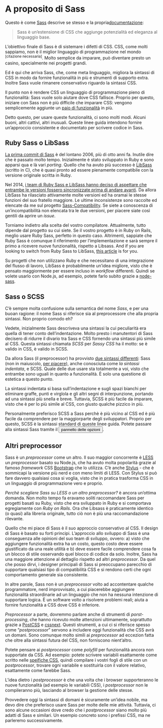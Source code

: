 
# A proposito di Sass

Questo è come [Sass](http://sass-lang.com) descrive se stesso e la propria[documentazione](http://sass-lang.com/documentation/file.SASS_REFERENCE.html):

> Sass è un’estensione di CSS che aggiunge potenzialità ed eleganza al linguaggio base.

L’obiettivo finale di Sass è di sistemare i difetti di CSS. CSS, come molti sappiamo, non è il miglior linguaggio di programmazione nel mondo <sup>[citazione necessaria]</sup>. Molto semplice da imparare, può diventare presto un casino, specialmente nei progetti grandi.

Ed è qui che arriva Sass, che, come meta linguaggio, migliora la sintassi di CSS in modo da fornire funzionalità in più e strumenti di supporto extra. Inoltre Sass vuole rimanere conservativo riguardo la sintassi CSS.

Il punto non è rendere CSS un linguaggio di programmazione pieno di funzionalità: Sass vuole solo aiutare dove CSS fallisce. Proprio per questo, iniziare con Sass non è più difficile che imparare CSS: vengono semplicemente aggiunte un [paio di funzionalità](http://sitepoint.com/sass-reference/) in più.

Detto questo, per usare queste funzionalità, ci sono molti modi. Alcuni buoni, altri cattivi, altri inusuali. Queste linee guida intendono fornire un’approccio consistente e documentato per scrivere codice in Sass.

## Ruby Sass o LibSass

[La prima commit di Sass](https://github.com/hcatlin/sass/commit/fa5048ba405619273e474a50400c7243fbff54fe) è del lontano 2006, più di otto anni fa. Inutile dire che è passato molto tempo. Inizialmente è stato sviluppato in Ruby e sono apparsi qua e là vari _porting_. Quello che ha avuto più
successo è [LibSass](http://webdesign.tutsplus.com/articles/getting-to-know-libsass--cms-23114) (scritto in C), che è quasi pronto ad essere pienamente compatibile con la versione originale scritta in Ruby.

Nel 2014, [i team di Ruby Sass e LibSass hanno deciso di aspettare che entrambe le versioni fossero sincronizzate prima di andare avanti](https://github.com/sass/libsass/wiki/The-LibSass-Compatibility-Plan). Da allora LibSass ha rilasciato attivamente molte versioni ed ha oramai le stesse funzioni del suo fratello maggiore. Le ultime inconsistenze sono raccolte ed elencate da me sul progetto [Sass-Compatibility](http://sass-compatibility.github.io). Se siete a conoscenza di un’incompatibilità non elencata tra le due versioni, per piacere siate così gentili da aprire un _issue_.

Torniamo indietro alla scelta del vostro compilatore. Attualmente, tutto dipende dal progetto su cui siete. Se il vostro progetto è in Ruby on Rails, meglio usare Ruby Sass, perfetto in questo caso. Altrimenti, sappiate che Ruby Sass è comunque il riferimento per l’implementazione e sarà sempre il primo a ricevere nuove funzionalità, rispetto a Libsass. And if you are looking to switch from Ruby Sass to LibSass, [this article](http://www.sitepoint.com/switching-ruby-sass-libsass/) is for you.

Su progetti che non utilizzano Ruby e che necessitano di una integrazione del flusso di lavoro, LibSass è probabilmente un’idea migliore, visto che è pensato maggiormente per essere incluso in _workflow_ differenti. Quindi se volete usarlo con Node.js, ad esempio, potete farlo subito grazie a [node-sass](https://github.com/sass/node-sass).

## Sass o SCSS

C’è sempre molta confusione sulla semantica del nome *Sass*, e per una buoan ragione: il nome Sass si riferisce sia al preprocessore che alla propria sintassi. Non proprio comodo eh?

Vedete, inizialmente Sass descriveva una sintassi la cui peculiarità era quella di tener conto dell’indentazione. Molto presto i manutentori di Sass decisero di ridurre il divario tra Sass e CSS fornendo una sintassi più simile al CSS. Questa sintassi chiamata *SCSS* per *Sassy CSS* ha il motto: se è valido in CSS, è valido in SCSS.

Da allora Sass (il preprocessor) ha provvisto [due sintassi differenti](http://www.sitepoint.com/whats-difference-sass-scss/): Sass (non in maiuscolo, [per piacere](http://sassnotsass.com)), anche conosciuta come *la sintassi indentata*, e SCSS. Quale delle due usare sta totalmente a voi, visto che entrambe sono uguali in quanto a funzionalità. È solo una questione di estetica a questo punto.

La sintassi indentata si basa sull’indentazione e sugli spazi bianchi per eliminare graffe, punti e virglola e gli altri segni di interpunzione, portando ad una sintassi più snella e breve. Tuttavia, SCSS è più facile da imparare, visto che è per lo più simile al CSS, con giusto qualche pizzico in più.

<p>Personalmente preferisco SCSS a Sass perchè è più vicino al CSS ed è più facile da comprendere per la maggiorparte degli sviluppatori. Proprio per questo, SCSS è la sintassi standard di queste linee guida. Potete passare alla sintassi Sass tramite il <button type="button" data-modal-show="options-panel" class="link-like">pannello delle opzioni</button>.</p>

## Altri preprocessor

Sass è un _preprocessor_ come un altro. Il suo maggior concorrente è [LESS](http://lesscss.org/) un _preprocessor_ basato su Node.js, che ha avuto molta popolarità grazie al famoso _framework_ CSS [Bootstrap](http://getbootstrap.com/) che lo utilizza. C’è anche [Stylus](http://learnboost.github.io/stylus/) - che è sommicapi la versione più nerd e con meno limiti di LESS. Con Stylus si può fare davvero qualsiasi cosa si voglia, visto che in pratica trasforma CSS in un linguaggio di programmazione vero e proprio.

*Perchè scegliere Sass su LESS o un altro _preprocessor_?* è ancora un’ottima domanda. Non molto tempo fa eravamo soliti raccomandare Sass per progetti basati su Ruby, visto che era sviluppato in Ruby e si comportava egregiamente con _Ruby on Rails_. Ora che Libsass è praticamente identico (o quasi) alla libreria originale, tutto ciò non è più una raccomandazione rilevante.

Quello che mi piace di Sass è il suo approccio conservativo al CSS. Il design di Sass è basato su forti principi. L’approccio allo sviluppo di Sass è una conseguenza alle opinioni del suo team di sviluppo, ovvero: a) visto che aggiungere funzionalità extra ha un costo, questo costo deve essere giustificato da una reale utilità e b) deve essere facile comprendere cosa fa un blocco di stile osservando quel blocco di codice da solo.
Inoltre, Sass ha una maggiore attenzione al dettaglio rispetto ad altri _preprocessor_. Da quel che posso dirvi, i designer principali di Sass si preoccupano parecchio di supportare qualsiasi tipo di compatibilità CSS e si rendono certi che ogni comportamento generale sia consistente.

In altre parole, Sass non è un _preprocessor_ volto ad accontentare qualche programmatore, nerd improvvisato, a cui piacerebbe aggiungere funzionalità straordinarie ad un linguaggio che non ha nessuna intenzione di supportare logica. È un software volto a risolvere problemi reali; aiuta a fornire funzionalità a CSS dove CSS è inferiore.

_Preprocessor_ a parte, dovremmo parlare anche di strumenti di _porst-processing_, che hanno ricevuto molte attenzioni ultimamente, soprattutto grazie a [PostCSS](https://github.com/postcss/postcss) e [cssnext](https://cssnext.github.io/). Questi strumenti, a cui ci si riferisce spesso come “_postprocessor_” servono a includere oggi funzionalità che CSS avrà un domani. Sono comunque molto simili ai _preprocessor_ ad eccezion fatta che oltre alla sintassi futura del CSS, non forniscono nient’altro.

Potete pensare ai _postprocessor_ come _polyfill_ per funzionalità ancora non supportate da CSS. Ad esempio: potete scrivere variabili esattamente come scritto nelle [speifiche CSS](http://dev.w3.org/csswg/css-variables/), quindi compilare i vostri fogli di stile con un _postprocessor_, trovare ogni variabile e sostituirla con il valore relativo, esattamente come farebbe Sass.

L’idea dietro i _postprocessor_ è che una volta che i browser supporteranno le nuove funzionalità (ad esempio le variabili CSS), i _postprocessor_ non le compileranno più, lasciando al browser la gestione delle stesse.

Provvedere oggi la sintassi di domani è sicuramente un’idea nobile, ma devo dire che preferisco usare Sass per molte delle mie attività. Tuttavia, ci sono alcune occasioni dove credo che i _postprocessor_ siano molto più adatti di Sass e similari. Un esempio concreto sono i prefissi CSS, ma ne parleremo successivamente.

